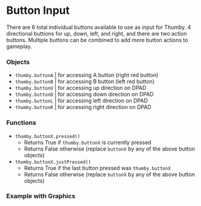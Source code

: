 # Button Input

There are 6 total individual buttons available to use as input for Thumby. 4 directional buttions for up, down, left, and right, and there are two action buttons. Multiple buttons can be combined to add more button actions to gameplay.

### Objects

* `thumby.buttonA` | for accessing A button (right red button)
* `thumby.buttonB` | for accessing B button (left red button)
* `thumby.buttonU` | for accessing up direction on DPAD
* `thumby.buttonD` | for accessing down direction on DPAD
* `thumby.buttonL` | for accessing left direction on DPAD
* `thumby.buttonR` | for accessing right direction on DPAD

### Functions
* `thumby.buttonX.pressed()` 
    * Returns True if `thumby.buttonX` is currently pressed
    * Returns False otherwise (replace `buttonX` by any of the above button objects)
* `thumby.buttonX.justPressed()`
    * Returns True if the last button pressed was `thumby.buttonX`
    * Returns False otherwise (replace `buttonX` by any of the above button objects)


### Example with Graphics




